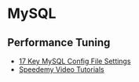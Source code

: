 # MySQL

## Performance Tuning

* [17 Key MySQL Config File Settings](http://www.speedemy.com/17-key-mysql-config-file-settings-mysql-5-7-proof/)
* [Speedemy Video Tutorials](https://www.speedemy.com/mysql/)